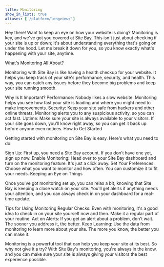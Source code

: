 ```yaml
---
title: Monitoring
show_in_lists: true
aliases: ['/platform/longview/']
---
```


Hey there! Want to keep an eye on how your website is doing? Monitoring is key, and we've got you covered at Site Bay. This isn't just about checking if your site is up or down; it's about understanding everything that's going on under the hood. Let me break it down for you, so you know exactly what's happening with your site, anytime.

What's Monitoring All About?

Monitoring with Site Bay is like having a health checkup for your website. It helps you keep track of your site's performance, security, and health. This way, you can catch any issues before they become big problems and keep your site running smooth.

Why Is It Important?
Performance: Nobody likes a slow website. Monitoring helps you see how fast your site is loading and where you might need to make improvements.
Security: Keep your site safe from hackers and other online threats. Monitoring alerts you to any suspicious activity, so you can act fast.
Uptime: Make sure your site is always available to your visitors. If your site goes down, you'll know right away, so you can get it back up before anyone even notices.
How to Get Started

Getting started with monitoring on Site Bay is easy. Here's what you need to do:

Sign Up: First up, you need a Site Bay account. If you don't have one yet, sign up now.
Enable Monitoring: Head over to your Site Bay dashboard and turn on the monitoring feature. It's just a click away.
Set Your Preferences: Choose what you want to monitor and how often. You can customize it to fit your needs.
Keeping an Eye on Things

Once you've got monitoring set up, you can relax a bit, knowing that Site Bay is keeping a close watch on your site. You'll get alerts if anything needs your attention, and you can always check in on your dashboard for a real-time update.

Tips for Using Monitoring
Regular Checks: Even with monitoring, it's a good idea to check in on your site yourself now and then. Make it a regular part of your routine.
Act on Alerts: If you get an alert about a problem, don't wait. The sooner you address it, the better.
Keep Learning: Use the data from monitoring to learn more about your site. The more you know, the better you can make it.

Monitoring is a powerful tool that can help you keep your site at its best. So why not give it a try? With Site Bay's monitoring, you're always in the know, and you can make sure your site is always giving your visitors the best experience possible.